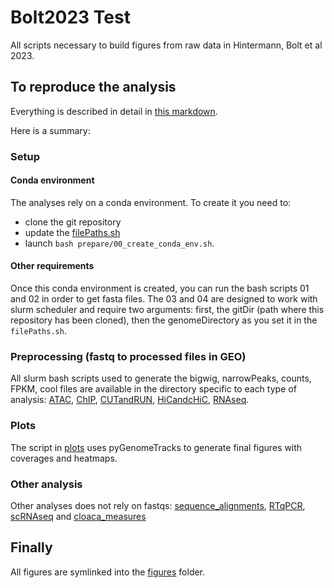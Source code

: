 # Bolt2023 Test

All scripts necessary to build figures from raw data in Hintermann, Bolt et al 2023. 

## To reproduce the analysis

Everything is described in detail in [this markdown](./Run_everyting_from_scratch.md).

Here is a summary:

### Setup

#### Conda environment

The analyses rely on a conda environment. To create it you need to:
- clone the git repository
- update the [filePaths.sh](./filePaths.sh)
- launch `bash prepare/00_create_conda_env.sh`.

#### Other requirements

Once this conda environment is created, you can run the bash scripts 01 and 02 in order to get fasta files. The 03 and 04 are designed to work with slurm scheduler and require two arguments: first, the gitDir (path where this repository has been cloned), then the genomeDirectory as you set it in the `filePaths.sh`.

### Preprocessing (fastq to processed files in GEO)

All slurm bash scripts used to generate the bigwig, narrowPeaks, counts, FPKM, cool files are available in the directory specific to each type of analysis: [ATAC](./ATAC/), [ChIP](./ChIP/), [CUTandRUN](./CUTandRUN/), [HiCandcHiC](./HiCandcHiC), [RNAseq](./RNAseq/).

### Plots

The script in [plots](./plots) uses pyGenomeTracks to generate final figures with coverages and heatmaps.

### Other analysis

Other analyses does not rely on fastqs: [sequence_alignments](./sequence_alignments/), [RTqPCR](./RTqPCR/), [scRNAseq](./scRNAseq/) and [cloaca_measures](./cloaca_measures/)

## Finally

All figures are symlinked into the [figures](./figures/) folder.

